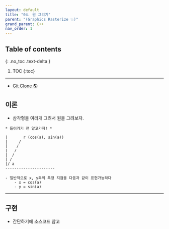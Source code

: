 ```yaml
---
layout: default
title: "04. 원 그리기"
parent: "(Graphics Rasterize 💥)"
grand_parent: C++
nav_order: 1
---
```


## Table of contents
{: .no_toc .text-delta }

1. TOC
{:toc}

---

* [Git Clone 🌎](https://github.com/EasyCoding-7/Directx11_Rasterization/tree/2/2_Circle)

## 이론

* 삼각형을 여러개 그려서 원을 그려보자.

```
* 들어가기 전 알고가자! *

|       r (cos(a), sin(a))
|     /
|    /
|   /
|  /
| /
|/ a
----------------------

- 일반적으로 x, y축의 특정 지점을 다음과 같이 표현가능하다
    - x = cos(a)
    - y = sin(a)
```

---

## 구현

* 간단하기에 소스코드 참고